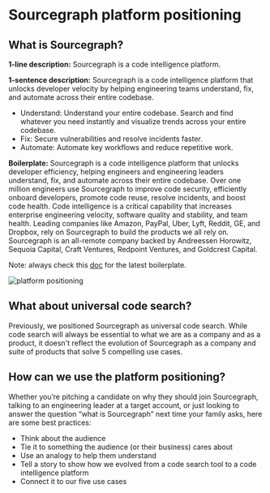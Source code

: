 # Sourcegraph platform positioning

## What is Sourcegraph?

**1-line description:** Sourcegraph is a code intelligence platform.

**1-sentence description:** Sourcegraph is a code intelligence platform that unlocks developer velocity by helping engineering teams understand, fix, and automate across their entire codebase.

- Understand: Understand your entire codebase. Search and find whatever you need instantly and visualize trends across your entire codebase.
- Fix: Secure vulnerabilities and resolve incidents faster.
- Automate: Automate key workflows and reduce repetitive work.

**Boilerplate:** Sourcegraph is a code intelligence platform that unlocks developer efficiency, helping engineers and engineering leaders understand, fix, and automate across their entire codebase. Over one million engineers use Sourcegraph to improve code security, efficiently onboard developers, promote code reuse, resolve incidents, and boost code health. Code intelligence is a critical capability that increases enterprise engineering velocity, software quality and stability, and team health. Leading companies like Amazon, PayPal, Uber, Lyft, Reddit, GE, and Dropbox, rely on Sourcegraph to build the products we all rely on. Sourcegraph is an all-remote company backed by Andreessen Horowitz, Sequoia Capital, Craft Ventures, Redpoint Ventures, and Goldcrest Capital.

Note: always check this [doc](https://docs.google.com/document/d/1jvE52dR4wsOhbKnJTghb0cHo-XdtWKF6ghPRZ4FWl1M/edit#) for the latest boilerplate.

![platform positioning](https://storage.googleapis.com/sourcegraph-assets/Platform%20positioning.png)

## What about universal code search?

Previously, we positioned Sourcegraph as universal code search. While code search will always be essential to what we are as a company and as a product, it doesn't reflect the evolution of Sourcegraph as a company and suite of products that solve 5 compelling use cases.

## How can we use the platform positioning?

Whether you’re pitching a candidate on why they should join Sourcegraph, talking to an engineering leader at a target account, or just looking to answer the question “what is Sourcegraph” next time your family asks, here are some best practices:

- Think about the audience
- Tie it to something the audience (or their business) cares about
- Use an analogy to help them understand
- Tell a story to show how we evolved from a code search tool to a code intelligence platform
- Connect it to our five use cases
